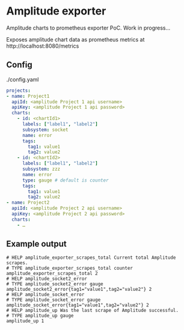 # Amplitude exporter

Amplitude charts to prometheus exporter PoC. Work in progress… 

Exposes amplitude chart data as prometheus metrics at http://localhost:8080/metrics

## Config

./config.yaml
```yaml
projects:
- name: Project1
  apiId: <amplitude Project 1 api username>
  apiKey: <amplitude Project 1 api password>
  charts:
    - id: <chartId1>
      labels: ["label1", "label2"]
      subsystem: socket
      name: error
      tags:
        tag1: value1
        tag2: value2
    - id: <chartId2>
      labels: ["label1", "label2"]
      subsystem: zzz
      name: error
      type: gauge # default is counter
      tags:
        tag1: value1
        tag2: value2
- name: Project2
  apiId: <amplitude Project 2 api username>
  apiKey: <amplitude Project 2 api password>
  charts:
    - …
```

## Example output

```
# HELP amplitude_exporter_scrapes_total Current total Amplitude scrapes.
# TYPE amplitude_exporter_scrapes_total counter
amplitude_exporter_scrapes_total 2
# HELP amplitude_socket2_error 
# TYPE amplitude_socket2_error gauge
amplitude_socket2_error{tag1="value1",tag2="value2"} 2
# HELP amplitude_socket_error 
# TYPE amplitude_socket_error gauge
amplitude_socket_error{tag1="value1",tag2="value2"} 2
# HELP amplitude_up Was the last scrape of Amplitude successful.
# TYPE amplitude_up gauge
amplitude_up 1
```